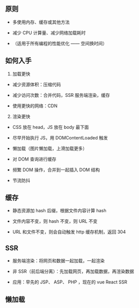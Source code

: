 ## 原则

- 多使用内存、缓存或其他方法

- 减少 CPU 计算量、减少网络加载耗时

- （适用于所有编程的性能优化 —— 空间换时间）

## 如何入手

1. 加载更快

- 减少资源体积：压缩代码

- 减少访问次数：合并代码，SSR 服务端渲染，缓存

- 使用更快的网络：CDN

2. 渲染更快

- CSS 放在 head，JS 放在 body 最下面

- 尽早开始执行 JS，用 DOMContentLoaded 触发

- 懒加载（图片懒加载，上滑加载更多）

- 对 DOM 查询进行缓存

- 频繁 DOM 操作，合并到一起插入 DOM 结构

- 节流防抖

## 缓存

- 静态资源加 hash 后缀，根据文件内容计算 hash

- 文件内容不变，则 hash 不变，则 URL 不变

- URL 和文件不变，则会自动触发 http 缓存机制，返回 304

## SSR

- 服务端渲染：将网页和数据一起加载，一起渲染

- 非 SSR（前后端分离）：先加载网页，再加载数据，再渲染数据

- 应用：早先的 JSP、 ASP、 PHP ，现在的 vue React SSR

## 懒加载


